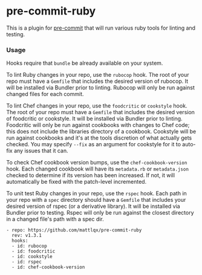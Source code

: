 # pre-commit-ruby

This is a plugin for [pre-commit](https://pre-commit.com) that will run various ruby tools for linting and testing.

### Usage

Hooks require that `bundle` be already available on your system.

To lint Ruby changes in your repo, use the `rubocop` hook. The root of your repo must have a `Gemfile` that includes the desired version of rubocop. It will be installed via Bundler prior to linting. Rubocop will only be run against changed files for each commit.

To lint Chef changes in your repo, use the `foodcritic` or `cookstyle` hook. The root of your repo must have a `Gemfile` that includes the desired version of foodcritic or cookstyle. It will be installed via Bundler prior to linting. Foodcritic will only be run against cookbooks with changes to Chef code; this does not include the libraries directory of a cookbook. Cookstyle will be run against cookbooks and it's at the tools discretion of what actually gets checked. You may specify `--fix` as an argument for cookstyle for it to auto-fix any issues that it can.

To check Chef cookbook version bumps, use the `chef-cookbook-version` hook. Each changed cookbook will have its `metadata.rb` or `metadata.json` checked to determine if its version has been increased. If not, it will automatically be fixed with the patch-level incremented.

To unit test Ruby changes in your repo, use the `rspec` hook. Each path in your repo with a `spec` directory should have a `Gemfile` that includes your desired version of rspec (or a derivative library). It will be installed via Bundler prior to testing. Rspec will only be run against the closest directory in a changed file's path with a spec dir.

    - repo: https://github.com/mattlqx/pre-commit-ruby
      rev: v1.3.1
      hooks:
      - id: rubocop
      - id: foodcritic
      - id: cookstyle
      - id: rspec
      - id: chef-cookbook-version
